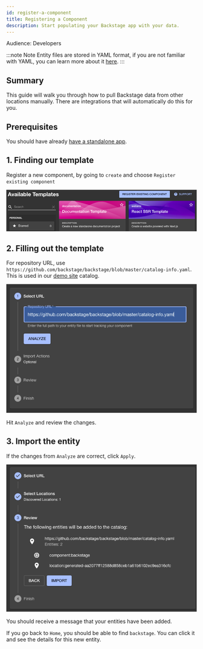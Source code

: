 ```yaml
---
id: register-a-component
title: Registering a Component
description: Start populating your Backstage app with your data.
---
```


Audience: Developers

:::note Note
Entity files are stored in YAML format, if you are not familiar with YAML, you can learn more about it [here](https://yaml.org).
:::

## Summary

This guide will walk you through how to pull Backstage data from other locations manually. There are integrations that will automatically do this for you.

## Prerequisites

You should have already [have a standalone app](./index.md).

## 1. Finding our template

Register a new component, by going to `create` and choose `Register existing component`

 <!-- todo: Needs zoomable plugin -->

![Software template main screen, with a blue button to add an existing component](../assets/getting-started/b-existing-1.png)

## 2. Filling out the template

For repository URL, use `https://github.com/backstage/backstage/blob/master/catalog-info.yaml`. This is used in our [demo site](https://demo.backstage.io) catalog.

![Register a new component wizard, asking for an URL to the existing component YAML file](../assets/getting-started/b-existing-2.png)

Hit `Analyze` and review the changes.

## 3. Import the entity

If the changes from `Analyze` are correct, click `Apply`.

![Register a new component wizard, showing the metadata for the component YAML we use in this tutorial](../assets/getting-started/b-existing-3.png)

You should receive a message that your entities have been added.

If you go back to `Home`, you should be able to find `backstage`. You can click it and see the details for this new entity.
